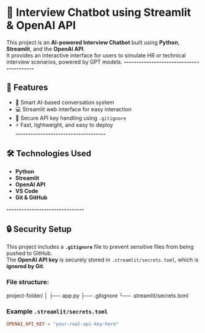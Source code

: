 # 💬 Interview Chatbot using Streamlit & OpenAI API

This project is an **AI-powered Interview Chatbot** built using **Python**, **Streamlit**, and the **OpenAI API**.  
It provides an interactive interface for users to simulate HR or technical interview scenarios, powered by GPT models.
**-----------------------------------------**
## 🚀 Features
- 🧠 Smart AI-based conversation system  
- 💻 Streamlit web interface for easy interaction  
- 🔐 Secure API key handling using `.gitignore`  
- ⚡ Fast, lightweight, and easy to deploy  
**------------------------------------**
## 🛠️ Technologies Used
- **Python**
- **Streamlit**
- **OpenAI API**
- **VS Code**
- **Git & GitHub**

**-------------------------------**

## 🔒 Security Setup

This project includes a **`.gitignore`** file to prevent sensitive files from being pushed to GitHub.  
The **OpenAI API key** is securely stored in `.streamlit/secrets.toml`, which is **ignored by Git**.

### File structure:

project-folder/
│
├── app.py
├── .gitignore
└── .streamlit/secrets.toml


### Example `.streamlit/secrets.toml`
```toml
OPENAI_API_KEY = "your-real-api-key-here"

